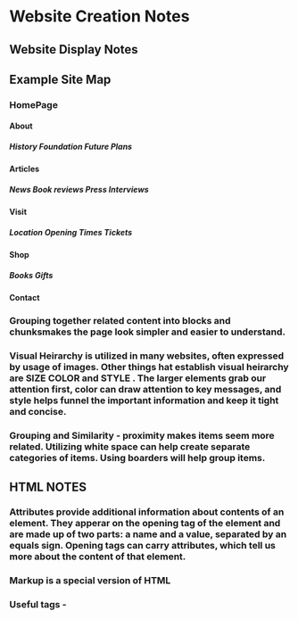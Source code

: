 # Website Creation Notes

## __Website Display Notes__

## Example Site Map

### HomePage

#### __About__ 

##### History   Foundation  Future  Plans

#### __Articles__

##### News  Book reviews    Press   Interviews

#### __Visit__

##### Location  Opening Times   Tickets

#### __Shop__

##### Books Gifts

#### __Contact__


### Grouping together related content into blocks and chunksmakes the page look simpler and easier to understand.

### Visual Heirarchy is utilized in many websites, often expressed by usage of images. Other things hat establish visual heirarchy are __SIZE__ __COLOR__ and __STYLE__ . The larger elements grab our attention first, color can draw attention to key messages, and style helps funnel the important information and keep it tight and concise. 

### Grouping and Similarity - proximity makes items seem more related. Utilizing white space can help create separate categories of items. Using boarders will help group items.


## __HTML NOTES__

### Attributes provide additional information about contents of an element. They apperar on the opening tag of the element and are made up of two parts: a name and a value, separated by an equals sign. Opening tags can carry attributes, which tell us more about the content of that element.

### Markup is a special version of HTML

### Useful tags - <head> <body> <title>

# Extra Markup

### Utilizing ID and Class Attributes - Every element/tag can carry a unique ID or a Class. Every tag has its own unique ID that you can use to modify it. You can also assign any number of tags to a Class, making it easy to select and modify selected tags.

### Block Elements




